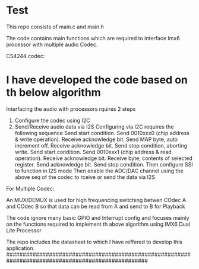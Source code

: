 # Test
This repo consists of main.c and main.h

The code contains main functions which are required to interface Imx6 processor with multiple audio Codec.



CS4244 codec:
# I have developed the code based on th below algorithm

Interfacing the audio with processors rquires 2 steps 
   1. Configure the codec using I2C
   2. Send/Receive audio data via I2S 
Configuring via I2C requires the following sequence
        Send start condition.
        Send 0010xxx0 (chip address & write operation).
        Receive acknowledge bit.
        Send MAP byte, auto increment off.
        Receive acknowledge bit.
        Send stop condition, aborting write.
        Send start condition.
        Send 0010xxx1 (chip address & read operation).
        Receive acknowledge bit.
        Receive byte, contents of selected register.
        Send acknowledge bit.
        Send stop condition.
Then configure SSI to function in I2S mode 
Then enable the ADC/DAC channel using the above seq of the codec to rceive or send the data via I2S


For Multiple Codec:

An MUX/DEMUX is used for high frequencing switching betwen COdec A and COdec B so that data can be read from A and send to B for Playback


The code ignore many basic GPIO and Interrupt config and focuses mainly on the functions required to implement th above algorithm using IMX6 Dual Lite Processor

The repo includes the datasheet to which I have reffered to develop this application.
###################################################################################################

